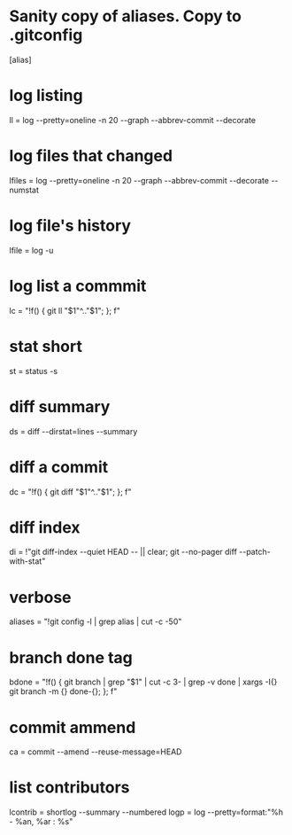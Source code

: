 # Sanity copy of aliases. Copy to .gitconfig

[alias]

# log listing
ll = log --pretty=oneline -n 20 --graph --abbrev-commit --decorate

# log files that changed
lfiles = log --pretty=oneline -n 20 --graph --abbrev-commit --decorate --numstat

# log file's history
lfile = log -u

# log list a commmit
lc  = "!f() { git ll "$1"^.."$1"; }; f"

# stat short
st = status -s

# diff summary
ds = diff --dirstat=lines --summary

# diff a commit
dc  = "!f() { git diff "$1"^.."$1"; }; f"

# diff index
di = !"git diff-index --quiet HEAD -- || clear; git --no-pager diff --patch-with-stat"

# verbose
aliases = "!git config -l | grep alias | cut -c -50"

# branch done tag
bdone = "!f() { git branch | grep "$1" | cut -c 3- | grep -v done | xargs -I{} git branch -m {} done-{}; }; f"

# commit ammend
ca = commit --amend --reuse-message=HEAD

# list contributors
lcontrib = shortlog --summary --numbered
logp = log --pretty=format:\"%h - %an, %ar : %s\"
